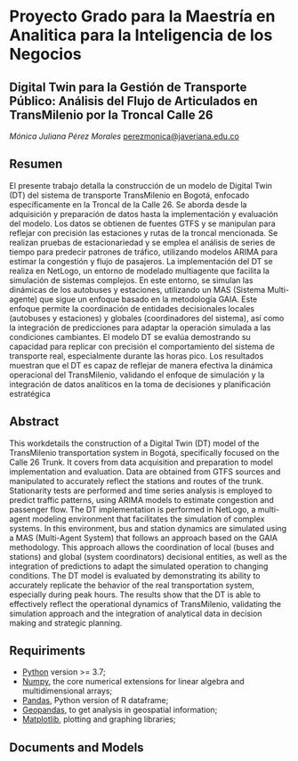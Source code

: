 # Proyecto Grado para la Maestría en Analitica para la Inteligencia de los Negocios
## Digital Twin para la Gestión de Transporte Público: Análisis del Flujo de Articulados en TransMilenio por la Troncal Calle 26
*Mónica Juliana Pérez Morales* 
perezmonica@javeriana.edu.co

## Resumen
El presente trabajo detalla la construcción de un modelo de Digital Twin (DT) del sistema de transporte TransMilenio en Bogotá, enfocado específicamente en la Troncal de la Calle 26. Se aborda desde la adquisición y preparación de datos hasta la implementación y evaluación del modelo. Los datos se obtienen de fuentes GTFS y se manipulan para reflejar con precisión las estaciones y rutas de la troncal mencionada. Se realizan pruebas de estacionariedad y se emplea el análisis de series de tiempo para predecir patrones de tráfico, utilizando modelos ARIMA para estimar la congestión y flujo de pasajeros.
La implementación del DT se realiza en NetLogo, un entorno de modelado multiagente que facilita la simulación de sistemas complejos. En este entorno, se simulan las dinámicas de los autobuses y estaciones, utilizando un MAS (Sistema Multi-agente) que sigue un enfoque basado en la metodología GAIA. Este enfoque permite la coordinación de entidades decisionales locales (autobuses y estaciones) y globales (coordinadores del sistema), así como la integración de predicciones para adaptar la operación simulada a las condiciones cambiantes.
El modelo DT se evalúa demostrando su capacidad para replicar con precisión el comportamiento del sistema de transporte real, especialmente durante las horas pico. Los resultados muestran que el DT es capaz de reflejar de manera efectiva la dinámica operacional del TransMilenio, validando el enfoque de simulación y la integración de datos analíticos en la toma de decisiones y planificación estratégica

## Abstract
This workdetails the construction of a Digital Twin (DT) model of the TransMilenio transportation system in Bogotá, specifically focused on the Calle 26 Trunk. It covers from data acquisition and preparation to model implementation and evaluation. Data are obtained from GTFS sources and manipulated to accurately reflect the stations and routes of the trunk. Stationarity tests are performed and time series analysis is employed to predict traffic patterns, using ARIMA models to estimate congestion and passenger flow.
The DT implementation is performed in NetLogo, a multi-agent modeling environment that facilitates the simulation of complex systems. In this environment, bus and station dynamics are simulated using a MAS (Multi-Agent System) that follows an approach based on the GAIA methodology. This approach allows the coordination of local (buses and stations) and global (system coordinators) decisional entities, as well as the integration of predictions to adapt the simulated operation to changing conditions.
The DT model is evaluated by demonstrating its ability to accurately replicate the behavior of the real transportation system, especially during peak hours. The results show that the DT is able to effectively reflect the operational dynamics of TransMilenio, validating the simulation approach and the integration of analytical data in decision making and strategic planning.


## Requiriments 
* [Python](http://www.python.org) version >= 3.7;
* [Numpy](http://www.numpy.org), the core numerical extensions for linear algebra and multidimensional arrays;
* [Pandas](http://pandas.pydata.org/), Python version of R dataframe;
* [Geopandas](https://geopandas.org/en/stable/), to get analysis in geospatial information;
* [Matplotlib](http://matplotlib.sf.net), plotting and graphing libraries;

## Documents and Models

